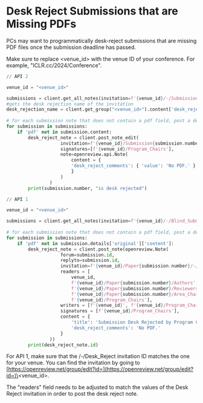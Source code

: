 # Desk Reject Submissions that are Missing PDFs

PCs may want to programmatically desk-reject submissions that are missing PDF files once the submission deadline has passed.&#x20;

Make sure to replace \<venue\_id> with the venue ID of your conference. For example, "ICLR.cc/2024/Conference".

```python
// API 2

venue_id = "<venue_id>"

submissions = client.get_all_notes(invitation=f'{venue_id}/-/Submission')
#gets the desk rejection name of the invitation
desk_rejection_name = client.get_group("<venue_id>").content['desk_rejection_name']['value']
    
# for each submission note that does not contain a pdf field, post a desk rejection note
for submission in submissions:
    if 'pdf' not in submission.content:
        desk_reject_note = client.post_note_edit(
                    invitation=f'{venue_id}/Submission{submission.number}/-/{desk_rejection_name}',
                    signatures=[f'{venue_id}/Program_Chairs'],
                    note=openreview.api.Note(
                        content = {
                        'desk_reject_comments': { 'value': 'No PDF.' }
                        }
                    )
                )
        print(submission.number, "is desk rejected")
```

```python
// API 1

venue_id = "<venue_id>"

submissions = client.get_all_notes(invitation=f'{venue_id}/-/Blind_Submission', details='original')
    
# for each submission note that does not contain a pdf field, post a desk rejection note
for submission in submissions:
    if 'pdf' not in submission.details['original']['content']:
        desk_reject_note = client.post_note(openreview.Note(
                    forum=submission.id,
                    replyto=submission.id,
                    invitation=f'{venue_id}/Paper{submission.number}/-/Desk_Reject',
                    readers = [
                        venue_id,
                        f'{venue_id}/Paper{submission.number}/Authors',
                        f'{venue_id}/Paper{submission.number}/Reviewers',
                        f'{venue_id}/Paper{submission.number}/Area_Chairs',
                        f'{venue_id}/Program_Chairs'],
                    writers = [f'{venue_id}', f'{venue_id}/Program_Chairs'],
                    signatures = [f'{venue_id}/Program_Chairs'],
                    content = {
                        'title': 'Submission Desk Rejected by Program Chairs',
                        'desk_reject_comments': 'No PDF.'
                    }
                ))
        print(desk_reject_note.id)
```

For API 1, make sure that the /-/Desk\_Reject invitation ID matches the one for your venue. You can find the invitation by going to [https://openreview.net/group/edit?id=](https://openreview.net/group/edit?id=)\<venue\_id>.&#x20;

The "readers" field needs to be adjusted to match the values of the Desk Reject invitation in order to post the desk reject note.
